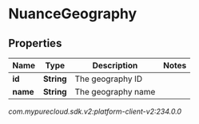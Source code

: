 # NuanceGeography


## Properties

| Name | Type | Description | Notes |
| ------------ | ------------- | ------------- | ------------- |
| **id** | **String** | The geography ID |  |
| **name** | **String** | The geography name |  |




_com.mypurecloud.sdk.v2:platform-client-v2:234.0.0_
